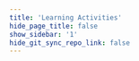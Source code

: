 ```yaml
---
title: 'Learning Activities'
hide_page_title: false
show_sidebar: '1'
hide_git_sync_repo_link: false
---
```


